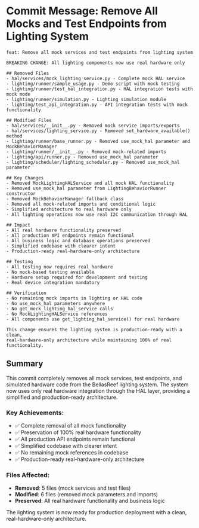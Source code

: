 # Commit Message: Remove All Mocks and Test Endpoints from Lighting System

```
feat: Remove all mock services and test endpoints from lighting system

BREAKING CHANGE: All lighting components now use real hardware only

## Removed Files
- hal/services/mock_lighting_service.py - Complete mock HAL service
- lighting/runner/sample_usage.py - Demo script with mock testing
- lighting/runner/test_hal_integration.py - HAL integration tests with mock mode
- lighting/runner/simulation.py - Lighting simulation module
- lighting/test_api_integration.py - API integration tests with mock functionality

## Modified Files
- hal/services/__init__.py - Removed mock service imports/exports
- hal/services/lighting_service.py - Removed set_hardware_available() method
- lighting/runner/base_runner.py - Removed use_mock_hal parameter and MockBehaviorManager
- lighting/runner/__init__.py - Removed mock-related imports
- lighting/api/runner.py - Removed use_mock_hal parameter
- lighting/scheduler/lighting_scheduler.py - Removed use_mock_hal parameter

## Key Changes
- Removed MockLightingHALService and all mock HAL functionality
- Removed use_mock_hal parameter from LightingBehaviorRunner constructor
- Removed MockBehaviorManager fallback class
- Removed all mock-related imports and conditional logic
- Simplified architecture to real hardware only
- All lighting operations now use real I2C communication through HAL

## Impact
- All real hardware functionality preserved
- All production API endpoints remain functional
- All business logic and database operations preserved
- Simplified codebase with clearer intent
- Production-ready real-hardware-only architecture

## Testing
- All testing now requires real hardware
- No mock-based testing available
- Hardware setup required for development and testing
- Real device integration mandatory

## Verification
- No remaining mock imports in lighting or HAL code
- No use_mock_hal parameters anywhere
- No get_mock_lighting_hal_service calls
- No MockLightingHALService references
- All components use get_lighting_hal_service() for real hardware

This change ensures the lighting system is production-ready with a clean,
real-hardware-only architecture while maintaining 100% of real functionality.
```

## Summary

This commit completely removes all mock services, test endpoints, and simulated hardware code from the BellasReef lighting system. The system now uses only real hardware integration through the HAL layer, providing a simplified and production-ready architecture.

### Key Achievements:
- ✅ Complete removal of all mock functionality
- ✅ Preservation of 100% real hardware functionality
- ✅ All production API endpoints remain functional
- ✅ Simplified codebase with clearer intent
- ✅ No remaining mock references in codebase
- ✅ Production-ready real-hardware-only architecture

### Files Affected:
- **Removed**: 5 files (mock services and test files)
- **Modified**: 6 files (removed mock parameters and imports)
- **Preserved**: All real hardware functionality and business logic

The lighting system is now ready for production deployment with a clean, real-hardware-only architecture. 